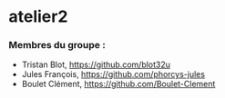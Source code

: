 # atelier2

### Membres du groupe : 

  - Tristan Blot, https://github.com/blot32u
  - Jules François, https://github.com/phorcys-jules
  - Boulet Clément, https://github.com/Boulet-Clement
